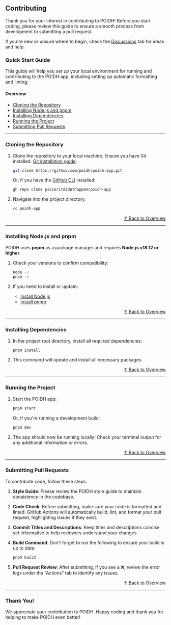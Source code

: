 ## Contributing

Thank you for your interest in contributing to POIDH! Before you start coding, please review this guide to ensure a smooth process from development to submitting a pull request.

If you're new or unsure where to begin, check the [Discussions](https://github.com/poidh/poidh-app/discussions) tab for ideas and help.

### Quick Start Guide

This guide will help you set up your local environment for running and contributing to the POIDH app, including setting up automatic formatting and linting.

#### Overview

- [Cloning the Repository](#cloning-the-repository)
- [Installing Node.js and pnpm](#installing-nodejs-and-pnpm)
- [Installing Dependencies](#installing-dependencies)
- [Running the Project](#running-the-project)
- [Submitting Pull Requests](#submitting-pull-requests)

---

### Cloning the Repository

1. Clone the repository to your local machine. Ensure you have Git installed. [Git installation guide](https://git-scm.com/docs).

   ```bash
   git clone https://github.com/poidh/poidh-app.git
   ```

   Or, if you have the [GitHub CLI](https://cli.github.com) installed:

   ```bash
   gh repo clone picsoritdidnthappen/poidh-app
   ```

2. Navigate into the project directory.

   ```bash
   cd poidh-app
   ```

<div align="right">
<a href="#quick-start-guide">↑ Back to Overview</a>
</div>

---

### Installing Node.js and pnpm

POIDH uses **pnpm** as a package manager and requires **Node.js v18.12 or higher**.

1. Check your versions to confirm compatibility:

   ```bash
   node -v
   pnpm -v
   ```

2. If you need to install or update:

   - [Install Node.js](https://nodejs.org)
   - [Install pnpm](https://pnpm.io/)

<div align="right">
<a href="#quick-start-guide">↑ Back to Overview</a>
</div>

---

### Installing Dependencies

1. In the project root directory, install all required dependencies:

   ```bash
   pnpm install
   ```

2. This command will update and install all necessary packages.

<div align="right">
<a href="#quick-start-guide">↑ Back to Overview</a>
</div>

---

### Running the Project

1. Start the POIDH app:

   ```bash
   pnpm start
   ```

   Or, if you're running a development build:

   ```bash
   pnpm dev
   ```

2. The app should now be running locally! Check your terminal output for any additional information or errors.

<div align="right">
<a href="#quick-start-guide">↑ Back to Overview</a>
</div>

---

### Submitting Pull Requests

To contribute code, follow these steps:

1. **Style Guide**: Please review the POIDH style guide to maintain consistency in the codebase.

2. **Code Check**: Before submitting, make sure your code is formatted and linted. GitHub Actions will automatically build, lint, and format your pull request, highlighting issues if they exist.

3. **Commit Titles and Descriptions**: Keep titles and descriptions concise yet informative to help reviewers understand your changes.

4. **Build Command**: Don’t forget to run the following to ensure your build is up to date:

   ```bash
   pnpm build
   ```

5. **Pull Request Review**: After submitting, if you see a ❌, review the error logs under the “Actions” tab to identify any issues.

<div align="right">
<a href="#quick-start-guide">↑ Back to Overview</a>
</div>

---

### Thank You!

We appreciate your contribution to POIDH. Happy coding and thank you for helping to make POIDH even better!

